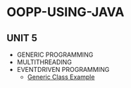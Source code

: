 # OOPP-USING-JAVA

## UNIT 5
- GENERIC PROGRAMMING
- MULTITHREADING
- EVENTDRIVEN PROGRAMMING
  - [Generic Class Example](UNIT-5/GenericClass-Example.java)
